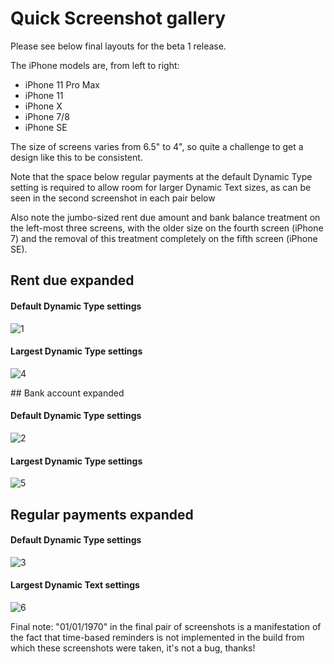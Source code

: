 # Quick Screenshot gallery

Please see below final layouts for the beta 1 release.

The iPhone models are, from left to right:
- iPhone 11 Pro Max
- iPhone 11
- iPhone X
- iPhone 7/8
- iPhone SE

The size of screens varies from 6.5" to 4", so quite a challenge to get a design like this to be consistent.

Note that the space below regular payments at the default Dynamic Type setting is required to allow room for larger Dynamic Text sizes, as can be seen in the second screenshot in each pair below

Also note the jumbo-sized rent due amount and bank balance treatment on the left-most three screens, with the older size on the fourth screen (iPhone 7) and the removal of this treatment completely on the fifth screen (iPhone SE).


## Rent due expanded

#### Default Dynamic Type settings 

![1](https://nickplennox.github.io/assets/trc-beta1-default-1.png)

#### Largest Dynamic Type settings

![4](https://nickplennox.github.io/assets/trc-beta1-max-1.png)


## Bank account expanded

#### Default Dynamic Type settings

![2](https://nickplennox.github.io/assets/trc-beta1-default-2.png)

#### Largest Dynamic Type settings

![5](https://nickplennox.github.io/assets/trc-beta1-max-2.png)


## Regular payments expanded

#### Default Dynamic Type settings

![3](https://nickplennox.github.io/assets/trc-beta1-default-3.png)

#### Largest Dynamic Text settings

![6](https://nickplennox.github.io/assets/trc-beta1-max-3.png)

Final note: "01/01/1970" in the final pair of screenshots is a manifestation of the fact that time-based reminders is not implemented in the build from which these screenshots were taken, it's not a bug, thanks!

